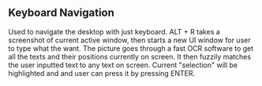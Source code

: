 ## Keyboard Navigation

Used to navigate the desktop with just keyboard.
ALT + R takes a screenshot of current active window, then starts a new UI window for user to type what the want.
The picture goes through a fast OCR software to get all the texts and their positions currently on screen. It then fuzzily matches the user inputted text to any text on screen. Current "selection" will be highlighted and and user can press it by pressing ENTER.
